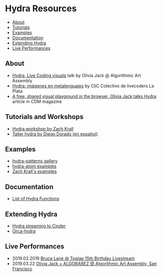 # Hydra Resources
- [About](#About)
- [Tutorials](#Tutorials-and-Workshops)
- [Examples](#Examples)
- [Documentation](#Documentation)
- [Extending Hydra](#Extending-Hydra)
- [Live Performances](#Live-Performances)

## About
- [Hydra, Live Coding visuals](https://www.youtube.com/watch?v=cw7tPDrFIQg) talk by Olivia Jack @ Algorithmic Art Assembly
- [Hydra: imágenes en metalenguajes](https://colectivo-de-livecoders.gitlab.io/blog/posts/2019/02/28/hydra-imagenes-en-metalenguajes.html) by CliC Colectivo de livecoders La Plata
- [A free, shared visual playground in the browser, Olivia Jack talks Hydra](http://cdm.link/2019/02/hydra-olivia-jack/) article in CDM magazine

## Tutorials and Workshops
- [Hydra workshop by Zach Krall](https://github.com/zachkrall/hydra-workshop)
- [Taller hydra by Diego Dorado (en español)](https://github.com/diegodorado/taller-hydra)


## Examples
- [hydra-patterns gallery](https://twitter.com/hydra_patterns?lang=es)
- [hydra-atom examples](https://github.com/ojack/hydra-examples)
- [Zach Krall's examples](https://github.com/zachkrall/hydra-workshop/tree/master/examples)

## Documentation
- [List of Hydra Functions](./../docs/funcs.md)

## Extending Hydra
- [Hydra streaming to Cinder](https://sophiadigitalart.com/hydra-streaming-to-cinder/)
- [Orca-hydra](https://gist.github.com/echophon/1c7325f907b0e4eb1850e956c25dafd4)

## Live Performances
- 2019.02.2019 [Bruce Lane @ Toplap 15th Birthday Livestream](https://www.youtube.com/watch?v=-t8LgMQoEvQ)
- 2019.03.22 [Olivia Jack + ALGOBABEZ @ Algorithmic Art Assembly, San Francisco](https://www.youtube.com/watch?v=2GTN8ELL75g&t=4s)
